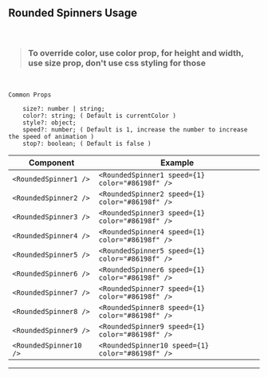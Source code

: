 ## Rounded Spinners Usage

<br />

> ### To override **color**, use **color** prop, for **height** and **width**, use **size** prop, don't use css styling for those
</br >

```
Common Props

    size?: number | string;
    color?: string; ( Default is currentColor )
    style?: object;
    speed?: number; ( Default is 1, increase the number to increase the speed of animation )
    stop?: boolean; ( Default is false )

```

|  Component  | Example |
| ------------- | ------------- |
| ```<RoundedSpinner1 />```  | ```<RoundedSpinner1 speed={1} color="#86198f" />```  |
| ```<RoundedSpinner2 />```  | ```<RoundedSpinner2 speed={1} color="#86198f" />```  |
| ```<RoundedSpinner3 />```  | ```<RoundedSpinner3 speed={1} color="#86198f" />```  |
| ```<RoundedSpinner4 />```  | ```<RoundedSpinner4 speed={1} color="#86198f" />```  |
| ```<RoundedSpinner5 />```  | ```<RoundedSpinner5 speed={1} color="#86198f" />```  |
| ```<RoundedSpinner6 />```  | ```<RoundedSpinner6 speed={1} color="#86198f" />```  |
| ```<RoundedSpinner7 />```  | ```<RoundedSpinner7 speed={1} color="#86198f" />```  |
| ```<RoundedSpinner8 />```  | ```<RoundedSpinner8 speed={1} color="#86198f" />```  |
| ```<RoundedSpinner9 />```  | ```<RoundedSpinner9 speed={1} color="#86198f" />```  |
| ```<RoundedSpinner10 />```  | ```<RoundedSpinner10 speed={1} color="#86198f" />```  |

----------------------